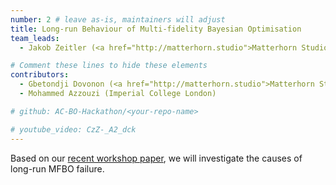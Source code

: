 ```yaml
---
number: 2 # leave as-is, maintainers will adjust
title: Long-run Behaviour of Multi-fidelity Bayesian Optimisation
team_leads:
  - Jakob Zeitler (<a href="http://matterhorn.studio">Matterhorn Studio</a>)

# Comment these lines to hide these elements
contributors:
  - Gbetondji Dovonon (<a href="http://matterhorn.studio">Matterhorn Studio</a>)
  - Mohammed Azzouzi (Imperial College London)

# github: AC-BO-Hackathon/<your-repo-name>

# youtube_video: CzZ-_A2_dck
---
```


Based on our [recent workshop paper](https://arxiv.org/abs/2312.12633), we will investigate the causes of long-run MFBO failure.
